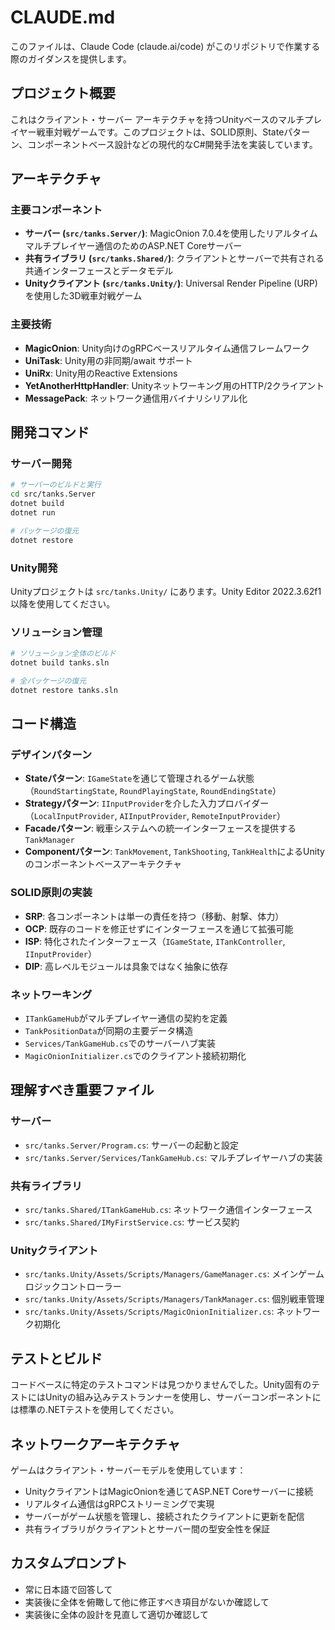 # CLAUDE.md

このファイルは、Claude Code (claude.ai/code) がこのリポジトリで作業する際のガイダンスを提供します。

## プロジェクト概要

これはクライアント・サーバー アーキテクチャを持つUnityベースのマルチプレイヤー戦車対戦ゲームです。このプロジェクトは、SOLID原則、Stateパターン、コンポーネントベース設計などの現代的なC#開発手法を実装しています。

## アーキテクチャ

### 主要コンポーネント
- **サーバー (`src/tanks.Server/`)**: MagicOnion 7.0.4を使用したリアルタイムマルチプレイヤー通信のためのASP.NET Coreサーバー
- **共有ライブラリ (`src/tanks.Shared/`)**: クライアントとサーバーで共有される共通インターフェースとデータモデル
- **Unityクライアント (`src/tanks.Unity/`)**: Universal Render Pipeline (URP)を使用した3D戦車対戦ゲーム

### 主要技術
- **MagicOnion**: Unity向けのgRPCベースリアルタイム通信フレームワーク
- **UniTask**: Unity用の非同期/await サポート
- **UniRx**: Unity用のReactive Extensions
- **YetAnotherHttpHandler**: Unityネットワーキング用のHTTP/2クライアント
- **MessagePack**: ネットワーク通信用バイナリシリアル化

## 開発コマンド

### サーバー開発
```bash
# サーバーのビルドと実行
cd src/tanks.Server
dotnet build
dotnet run

# パッケージの復元
dotnet restore
```

### Unity開発
Unityプロジェクトは `src/tanks.Unity/` にあります。Unity Editor 2022.3.62f1以降を使用してください。

### ソリューション管理
```bash
# ソリューション全体のビルド
dotnet build tanks.sln

# 全パッケージの復元
dotnet restore tanks.sln
```

## コード構造

### デザインパターン
- **Stateパターン**: `IGameState`を通じて管理されるゲーム状態（`RoundStartingState`, `RoundPlayingState`, `RoundEndingState`）
- **Strategyパターン**: `IInputProvider`を介した入力プロバイダー（`LocalInputProvider`, `AIInputProvider`, `RemoteInputProvider`）
- **Facadeパターン**: 戦車システムへの統一インターフェースを提供する`TankManager`
- **Componentパターン**: `TankMovement`, `TankShooting`, `TankHealth`によるUnityのコンポーネントベースアーキテクチャ

### SOLID原則の実装
- **SRP**: 各コンポーネントは単一の責任を持つ（移動、射撃、体力）
- **OCP**: 既存のコードを修正せずにインターフェースを通じて拡張可能
- **ISP**: 特化されたインターフェース（`IGameState`, `ITankController`, `IInputProvider`）
- **DIP**: 高レベルモジュールは具象ではなく抽象に依存

### ネットワーキング
- `ITankGameHub`がマルチプレイヤー通信の契約を定義
- `TankPositionData`が同期の主要データ構造
- `Services/TankGameHub.cs`でのサーバーハブ実装  
- `MagicOnionInitializer.cs`でのクライアント接続初期化

## 理解すべき重要ファイル

### サーバー
- `src/tanks.Server/Program.cs`: サーバーの起動と設定
- `src/tanks.Server/Services/TankGameHub.cs`: マルチプレイヤーハブの実装

### 共有ライブラリ
- `src/tanks.Shared/ITankGameHub.cs`: ネットワーク通信インターフェース
- `src/tanks.Shared/IMyFirstService.cs`: サービス契約

### Unityクライアント
- `src/tanks.Unity/Assets/Scripts/Managers/GameManager.cs`: メインゲームロジックコントローラー
- `src/tanks.Unity/Assets/Scripts/Managers/TankManager.cs`: 個別戦車管理
- `src/tanks.Unity/Assets/Scripts/MagicOnionInitializer.cs`: ネットワーク初期化

## テストとビルド

コードベースに特定のテストコマンドは見つかりませんでした。Unity固有のテストにはUnityの組み込みテストランナーを使用し、サーバーコンポーネントには標準の.NETテストを使用してください。

## ネットワークアーキテクチャ

ゲームはクライアント・サーバーモデルを使用しています：
- UnityクライアントはMagicOnionを通じてASP.NET Coreサーバーに接続
- リアルタイム通信はgRPCストリーミングで実現
- サーバーがゲーム状態を管理し、接続されたクライアントに更新を配信
- 共有ライブラリがクライアントとサーバー間の型安全性を保証

## カスタムプロンプト
- 常に日本語で回答して
- 実装後に全体を俯瞰して他に修正すべき項目がないか確認して
- 実装後に全体の設計を見直して適切か確認して